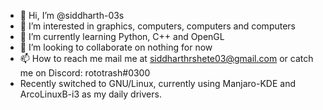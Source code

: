 - 👋 Hi, I’m @siddharth-03s
- 👀 I’m interested in graphics, computers, computers and computers
- 🌱 I’m currently learning Python, C++ and OpenGL
- 💞️ I’m looking to collaborate on nothing for now
- 📫 How to reach me mail me at siddharthrshete03@gmail.com or catch me on Discord: rototrash#0300
- Recently switched to GNU/Linux, currently using Manjaro-KDE and ArcoLinuxB-i3 as my daily drivers.
